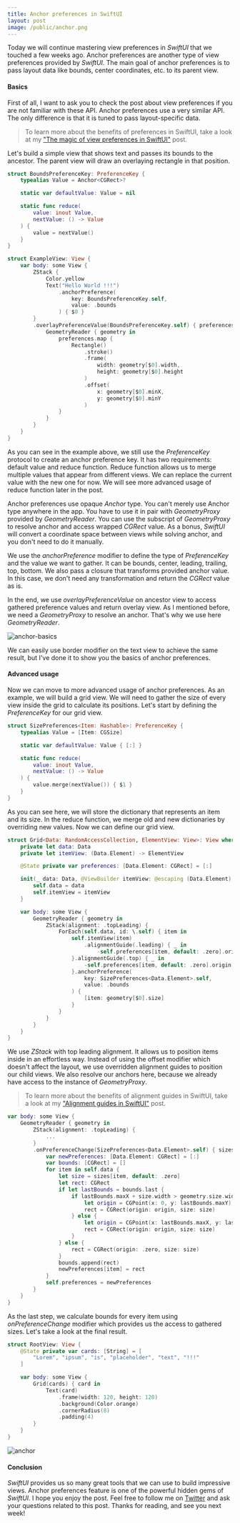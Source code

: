 ```yaml
---
title: Anchor preferences in SwiftUI
layout: post
image: /public/anchor.png
---
```


Today we will continue mastering view preferences in *SwiftUI* that we touched a few weeks ago. Anchor preferences are another type of view preferences provided by *SwiftUI*. The main goal of anchor preferences is to pass layout data like bounds, center coordinates, etc. to its parent view.

#### Basics
First of all, I want to ask you to check the post about view preferences if you are not familiar with these API. Anchor preferences use a very similar API. The only difference is that it is tuned to pass layout-specific data.

> To learn more about the benefits of preferences in SwiftUI, take a look at my ["The magic of view preferences in SwiftUI"](/2020/01/15/the-magic-of-view-preferences-in-swiftui/) post.

Let's build a simple view that shows text and passes its bounds to the ancestor. The parent view will draw an overlaying rectangle in that position.

```swift
struct BoundsPreferenceKey: PreferenceKey {
    typealias Value = Anchor<CGRect>?

    static var defaultValue: Value = nil

    static func reduce(
        value: inout Value,
        nextValue: () -> Value
    ) {
        value = nextValue()
    }
}

struct ExampleView: View {
    var body: some View {
        ZStack {
            Color.yellow
            Text("Hello World !!!")
                .anchorPreference(
                    key: BoundsPreferenceKey.self,
                    value: .bounds
                ) { $0 }
        }
        .overlayPreferenceValue(BoundsPreferenceKey.self) { preferences in
            GeometryReader { geometry in
                preferences.map {
                    Rectangle()
                        .stroke()
                        .frame(
                            width: geometry[$0].width,
                            height: geometry[$0].height
                        )
                        .offset(
                            x: geometry[$0].minX,
                            y: geometry[$0].minY
                        )
                }
            }
        }
    }
}
```

As you can see in the example above, we still use the *PreferenceKey* protocol to create an anchor preference key. It has two requirements: default value and reduce function. Reduce function allows us to merge multiple values that appear from different views. We can replace the current value with the new one for now. We will see more advanced usage of reduce function later in the post.

Anchor preferences use opaque *Anchor* type. You can't merely use Anchor type anywhere in the app. You have to use it in pair with *GeometryProxy* provided by *GeometryReader*. You can use the subscript of *GeometryProxy* to resolve anchor and access wrapped *CGRect* value. As a bonus, *SwiftUI* will convert a coordinate space between views while solving anchor, and you don't need to do it manually.

We use the *anchorPreference* modifier to define the type of *PreferenceKey* and the value we want to gather. It can be bounds, center, leading, trailing, top, bottom. We also pass a closure that transforms provided anchor value. In this case, we don't need any transformation and return the *CGRect* value as is.

In the end, we use *overlayPreferenceValue* on ancestor view to access gathered preference values and return overlay view. As I mentioned before, we need a *GeometryProxy* to resolve an anchor. That's why we use here *GeometryReader*.

![anchor-basics](/public/anchor-basics.png)

We can easily use border modifier on the text view to achieve the same result, but I've done it to show you the basics of anchor preferences.

#### Advanced usage
Now we can move to more advanced usage of anchor preferences. As an example, we will build a grid view. We will need to gather the size of every view inside the grid to calculate its positions. Let's start by defining the *PreferenceKey* for our grid view.

```swift
struct SizePreferences<Item: Hashable>: PreferenceKey {
    typealias Value = [Item: CGSize]

    static var defaultValue: Value { [:] }

    static func reduce(
        value: inout Value,
        nextValue: () -> Value
    ) {
        value.merge(nextValue()) { $1 }
    }
}
```

As you can see here, we will store the dictionary that represents an item and its size. In the reduce function, we merge old and new dictionaries by overriding new values. Now we can define our grid view.

```swift
struct Grid<Data: RandomAccessCollection, ElementView: View>: View where Data.Element: Hashable {
    private let data: Data
    private let itemView: (Data.Element) -> ElementView

    @State private var preferences: [Data.Element: CGRect] = [:]

    init(_ data: Data, @ViewBuilder itemView: @escaping (Data.Element) -> ElementView) {
        self.data = data
        self.itemView = itemView
    }

    var body: some View {
        GeometryReader { geometry in
            ZStack(alignment: .topLeading) {
                ForEach(self.data, id: \.self) { item in
                    self.itemView(item)
                        .alignmentGuide(.leading) { _ in
                            -self.preferences[item, default: .zero].origin.x
                    }.alignmentGuide(.top) { _ in
                        -self.preferences[item, default: .zero].origin.y
                    }.anchorPreference(
                        key: SizePreferences<Data.Element>.self,
                        value: .bounds
                    ) {
                        [item: geometry[$0].size]
                    }
                }
            }
        }
    }
}
```

We use *ZStack* with top leading alignment. It allows us to position items inside in an effortless way. Instead of using the offset modifier which doesn't affect the layout, we use overridden alignment guides to position our child views. We also resolve our anchors here, because we already have access to the instance of *GeometryProxy*.

> To learn more about the benefits of alignment guides in SwiftUI, take a look at my ["Alignment guides in SwiftUI"]() post.

```swift
var body: some View {
    GeometryReader { geometry in
        ZStack(alignment: .topLeading) {
            ...
        }
        .onPreferenceChange(SizePreferences<Data.Element>.self) { sizes in
            var newPreferences: [Data.Element: CGRect] = [:]
            var bounds: [CGRect] = []
            for item in self.data {
                let size = sizes[item, default: .zero]
                let rect: CGRect
                if let lastBounds = bounds.last {
                    if lastBounds.maxX + size.width > geometry.size.width {
                        let origin = CGPoint(x: 0, y: lastBounds.maxY)
                        rect = CGRect(origin: origin, size: size)
                    } else {
                        let origin = CGPoint(x: lastBounds.maxX, y: lastBounds.minY)
                        rect = CGRect(origin: origin, size: size)
                    }
                } else {
                    rect = CGRect(origin: .zero, size: size)
                }
                bounds.append(rect)
                newPreferences[item] = rect
            }
            self.preferences = newPreferences
        }
    }
}
```

As the last step, we calculate bounds for every item using *onPreferenceChange* modifier which provides us the access to gathered sizes. Let's take a look at the final result.

```swift
struct RootView: View {
    @State private var cards: [String] = [
        "Lorem", "ipsum", "is", "placeholder", "text", "!!!"
    ]

    var body: some View {
        Grid(cards) { card in
            Text(card)
                .frame(width: 120, height: 120)
                .background(Color.orange)
                .cornerRadius(8)
                .padding(4)
        }
    }
}
```

![anchor](/public/anchor.png)

#### Conclusion
*SwiftUI* provides us so many great tools that we can use to build impressive views. Anchor preferences feature is one of the powerful hidden gems of *SwiftUI*. I hope you enjoy the post. Feel free to follow me on [Twitter](https://twitter.com/mecid) and ask your questions related to this post. Thanks for reading, and see you next week!